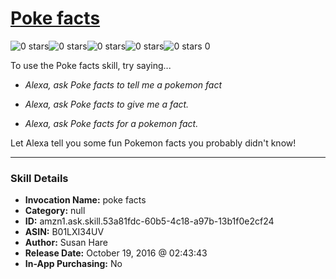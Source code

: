 # [Poke facts](http://alexa.amazon.com/#skills/amzn1.ask.skill.53a81fdc-60b5-4c18-a97b-13b1f0e2cf24)
![0 stars](../../images/ic_star_border_black_18dp_1x.png)![0 stars](../../images/ic_star_border_black_18dp_1x.png)![0 stars](../../images/ic_star_border_black_18dp_1x.png)![0 stars](../../images/ic_star_border_black_18dp_1x.png)![0 stars](../../images/ic_star_border_black_18dp_1x.png) 0

To use the Poke facts skill, try saying...

* *Alexa, ask Poke facts to tell me a pokemon fact*

* *Alexa, ask Poke facts to give me a fact.*

* *Alexa, ask Poke facts for a pokemon fact.*

Let Alexa tell you some fun Pokemon facts you probably didn't know!

***

### Skill Details

* **Invocation Name:** poke facts
* **Category:** null
* **ID:** amzn1.ask.skill.53a81fdc-60b5-4c18-a97b-13b1f0e2cf24
* **ASIN:** B01LXI34UV
* **Author:** Susan Hare
* **Release Date:** October 19, 2016 @ 02:43:43
* **In-App Purchasing:** No
